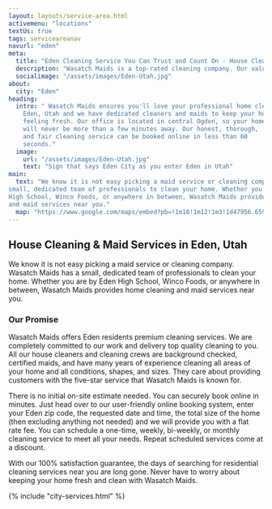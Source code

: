 ```yaml
---
layout: layouts/service-area.html
activemenu: "locations"
textUs: true
tags: serviceareanav
navurl: "eden"
meta:
  title: "Eden Cleaning Service You Can Trust and Count On - House Cleaning, Airbnb Cleaning, Office Cleaning, and Post-Construction Cleaning in Eden, Hunstville, Liberty Utah "
  description: "Wasatch Maids is a top-rated cleaning company. Our values are clear: Clean. Honest. Thorough. Fair. From easy online bookings, to outstanding customer service, to high-quality home, post-construction and commercial cleaning - our clients receive the best experience for their needs."
  socialimage: "/assets/images/Eden-Utah.jpg"
about:
  city: "Eden"
heading:
  intro: " Wasatch Maids ensures you'll love your professional home cleaners in
    Eden, Utah and we have dedicated cleaners and maids to keep your home
    feeling fresh. Our office is located in central Ogden, so your home
    will never be more than a few minutes away. Our honest, thorough,
    and fair cleaning service can be booked online in less than 60
    seconds."
  image:
    url: "/assets/images/Eden-Utah.jpg"
    text: "Sign that says Eden City as you enter Eden in Utah"
main:
  text: "We know it is not easy picking a maid service or cleaning company. Wasatch Maids has a
small, dedicated team of professionals to clean your home. Whether you are by Eden
High School, Winco Foods, or anywhere in between, Wasatch Maids provides home cleaning
and maid services near you."
  map: "https://www.google.com/maps/embed?pb=!1m18!1m12!1m3!1d47956.65936231233!2d-111.88548136329644!3d41.30252809857323!2m3!1f0!2f0!3f0!3m2!1i1024!2i768!4f13.1!3m3!1m2!1s0x8753a1273f3b0fb1%3A0xb86392c2e581623c!2sEden%2C%20UT%2084310!5e0!3m2!1sen!2sus!4v1713844940097!5m2!1sen!2sus"
---
```


<section class="section_text">
<div class="section_text-container">
<div class="text-content">

## House Cleaning & Maid Services in Eden, Utah

We know it is not easy picking a maid service or cleaning company. Wasatch Maids has a
small, dedicated team of professionals to clean your home. Whether you are by Eden
High School, Winco Foods, or anywhere in between, Wasatch Maids provides home cleaning
and maid services near you.

### Our Promise

Wasatch Maids offers Eden residents premium cleaning services. We are completely committed to our
work and delivery top quality cleaning to you. All our house cleaners and cleaning crews are background
checked, certified maids, and have many years of experience cleaning all areas of your home and all
conditions, shapes, and sizes. They care about providing customers with the five-star service that
Wasatch Maids is known for.

There is no initial on-site estimate needed. You can securely book online in minutes. Just head over to
our user-friendly online booking system, enter your Eden zip code, the requested date and time, the total
size of the home (then excluding anything not needed) and we will provide you with a flat rate fee.
You can schedule a one-time, weekly, bi-weekly, or monthly cleaning service to meet all your needs.
Repeat scheduled services come at a discount.

With our 100% satisfaction guarantee, the days of searching for residential cleaning services near you
are long gone. Never have to worry about keeping your home fresh and clean with Wasatch Maids.

{% include "city-services.html" %}
